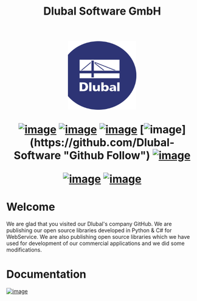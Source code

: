 <h1 align="center">
Dlubal Software GmbH
<br>
<br>
  
[<img src="/profile/img/logo.png" width="180" height="180">](https://www.dlubal.com/en)


  
[![image](https://img.shields.io/twitter/follow/dlubal_en?style=social)](https://twitter.com/dlubal_en "Twitter Follow")
[![image](https://img.shields.io/badge/LinkedIn-0077B5?style=for-the-badge&logo=linkedin&logoColor=white)](https://www.linkedin.com/company/dlubal-software/)
[![image](https://img.shields.io/badge/Instagram-E4405F?style=for-the-badge&logo=instagram&logoColor=white)](https://www.instagram.com/dlubal_software/)
[![image](https://img.shields.io/badge/GitHub-Dlubal_Software-darkblue?logo=github&amp;)](https://github.com/Dlubal-Software "Github Follow")
[![image](https://img.shields.io/badge/http://-dlubal.com-darkblue)](https://www.dlubal.com/en-US "RFEM Latest")

[![image](https://img.shields.io/badge/RFEM-v6.0-blue)](https://www.dlubal.com/en/products/rfem-fea-software/what-is-rfem "RFEM")
[![image](https://img.shields.io/badge/RSTAB-v9.0-blue)](https://www.dlubal.com/en/products/rstab-beam-structures/what-is-rstab "RFEM")

  
# Welcome
  
We are glad that you visited our Dlubal's company GitHub. We are publishing our open source libraries developed in Python & C# for WebService.
We are also publishing open source libraries which we have used for development of our commercial applications and we did some modifications.

# Documentation


[![image](https://img.shields.io/badge/docs-API-darkblue?logo=read-the-docs&amp;logoColor=white)](https://dlubal-software.github.io/.github/ "RFEM Latest")

<!--

**Here are some ideas to get you started:**

🙋‍♀️ A short introduction - what is your organization all about?
🌈 Contribution guidelines - how can the community get involved?
👩‍💻 Useful resources - where can the community find your docs? Is there anything else the community should know?
🍿 Fun facts - what does your team eat for breakfast?
🧙 Remember, you can do mighty things with the power of [Markdown](https://docs.github.com/github/writing-on-github/getting-started-with-writing-and-formatting-on-github/basic-writing-and-formatting-syntax)
-->
